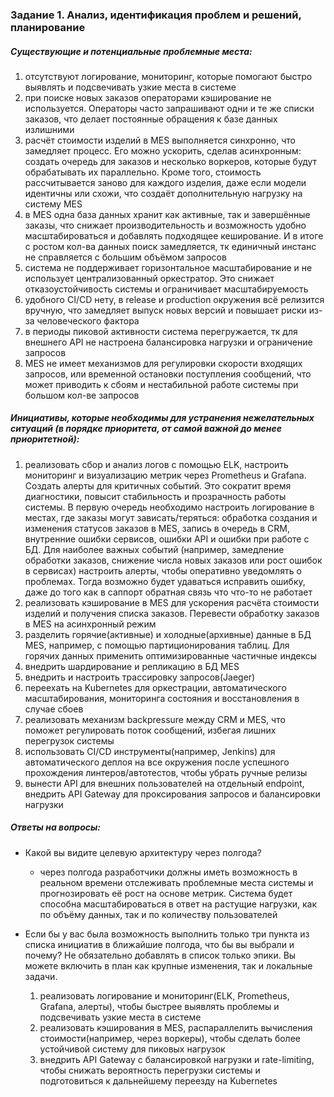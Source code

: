 ### Задание 1. Анализ, идентификация проблем и решений, планирование

##### Существующие и потенциальные проблемные места:
1. отсутствуют логирование, мониторинг, которые помогают быстро выявлять и подсвечивать узкие места в системе
2. при поиске новых заказов операторами кэширование не используется. Операторы часто запрашивают одни и те же списки заказов, что делает постоянные обращения к базе данных излишними
3. расчёт стоимости изделий в MES выполняется синхронно, что замедляет процесс. Его можно ускорить, сделав асинхронным: создать очередь для заказов и несколько воркеров, которые будут обрабатывать их параллельно. Кроме того, стоимость рассчитывается заново для каждого изделия, даже если модели идентичны или схожи, что создаёт дополнительную нагрузку на систему MES
4. в MES одна база данных хранит как активные, так и завершённые заказы, что снижает производительность и возможность удобно масштабироваться и добавлять подходящее кеширование. И в итоге с ростом кол-ва данных поиск замедляется, тк единичный инстанс не справляется с большим объёмом запросов
5. система не поддерживает горизонтальное масштабирование и не использует централизованный оркестратор. Это снижает отказоустойчивость системы и ограничивает масштабируемость
6. удобного CI/CD нету, в release и production окружения всё релизится вручную, что замедляет выпуск новых версий и повышает риски из-за человеческого фактора
7. в периоды пиковой активности система перегружается, тк для внешнего API не настроена балансировка нагрузки и ограничение запросов
8. MES не имеет механизмов для регулировки скорости входящих запросов, или временной остановки поступления сообщений, что может приводить к сбоям и нестабильной работе системы при большом кол-ве запросов

##### Инициативы, которые необходимы для устранения нежелательных ситуаций (в порядке приоритета, от самой важной до менее приоритетной):
1. реализовать сбор и анализ логов с помощью ELK, настроить мониторинг и визуализацию метрик через Prometheus и Grafana. Создать алерты для критичных событий. Это сократит время диагностики, повысит стабильность и прозрачность работы системы. В первую очередь необходимо настроить логирование в местах, где заказы могут зависать/теряться: обработка создания и изменения статусов заказов в MES, запись в очередь в CRM, внутренние ошибки сервисов, ошибки API и ошибки при работе с БД. Для наиболее важных событий (например, замедление обработки заказов, снижение числа новых заказов или рост ошибок в сервисах) настроить алерты, чтобы оперативно уведомлять о проблемах. Тогда возможно будет удаваться исправить ошибку, даже до того как в саппорт обратная связь что что-то не работает
2. реализовать кэширование в MES для ускорения расчёта стоимости изделий и получения списка заказов. Перевести обработку заказов в MES на асинхронный режим
3. разделить горячие(активные) и холодные(архивные) данные в БД MES, например, с помощью партиционирования таблиц. Для горячих данных применить оптимизированные частичные индексы
4. внедрить шардирование и репликацию в БД MES
5. внедрить и настроить трассировку запросов(Jaeger)
6. переехать на Kubernetes для оркестрации, автоматического масштабирования, мониторинга состояния и восстановления в случае сбоев
7. реализовать механизм backpressure между CRM и MES, что поможет регулировать поток сообщений, избегая лишних перегрузок системы
8. использовать CI/CD инструменты(например, Jenkins) для автоматического деплоя на все окружения после успешного прохождения линтеров/автотестов, чтобы убрать ручные релизы
9. вынести API для внешних пользователей на отдельный endpoint, внедрить API Gateway для проксирования запросов и балансировки нагрузки

##### Ответы на вопросы:
- Какой вы видите целевую архитектуру через полгода?
   - через полгода разработчики должны иметь возможность в реальном времени отслеживать проблемные места системы и прогнозировать её рост на основе метрик. Система будет способна масштабироваться в ответ на растущие нагрузки, как по объёму данных, так и по количеству пользователей

- Если бы у вас была возможность выполнить только три пункта из списка инициатив в ближайшие полгода, что бы вы выбрали и почему? Не обязательно добавлять в список только эпики. Вы можете включить в план как крупные изменения, так и локальные задачи.
   1. реализовать логирование и мониторинг(ELK, Prometheus, Grafana, алерты), чтобы быстрее выявлять проблемы и подсвечивать узкие места в системе
   2. реализовать кэширования в MES, распараллелить вычисления стоимости(например, через воркеры), чтобы сделать более устойчивой систему для пиковых нагрузок
   3. внедрить API Gateway с балансировкой нагрузки и rate-limiting, чтобы снижать вероятность перегрузки системы и подготовиться к дальнейшему переезду на Kubernetes